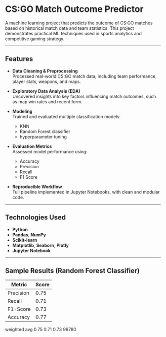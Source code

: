 # CS:GO Match Outcome Predictor

A machine learning project that predicts the outcome of CS:GO matches based on historical match data and team statistics. This project demonstrates practical ML techniques used in sports analytics and competitive gaming strategy.

---

## Features

- **Data Cleaning & Preprocessing**  
  Processed real-world CS:GO match data, including team performance, player stats, weapons, and maps.

- **Exploratory Data Analysis (EDA)**  
  Uncovered insights into key factors influencing match outcomes, such as map win rates and recent form.

- **Modeling**  
  Trained and evaluated multiple classification models:  
  - KNN 
  - Random Forest classifier
  - hyperparameter tuning

- **Evaluation Metrics**  
  Assessed model performance using:  
  - Accuracy  
  - Precision  
  - Recall  
  - F1 Score  

- **Reproducible Workflow**  
  Full pipeline implemented in Jupyter Notebooks, with clean and modular code.

---

## Technologies Used

- **Python**  
- **Pandas**, **NumPy**  
- **Scikit-learn**
- **Matplotlib**, **Seaborn**, **Plotly**  
- **Jupyter Notebook**

---

## Sample Results (Random Forest Classifier)

| Metric    | Score |
|-----------|-------|
| Precision | 0.75  |
| Recall    | 0.71  |
| F1-Score  | 0.73  |
| Accuracy  | 0.77  |

weighted avg       0.75      0.71      0.73     99780

   
